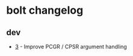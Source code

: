 # bolt changelog

## dev

- [3](https://github.com/scwatts/bolt/pull/3) - Improve PCGR / CPSR argument handling
